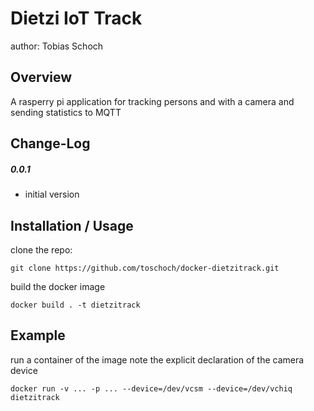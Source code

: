 Dietzi IoT Track
===============================
author: Tobias Schoch

Overview
--------

A rasperry pi application for tracking persons and with a camera and sending statistics to MQTT


Change-Log
----------
##### 0.0.1
* initial version


Installation / Usage
--------------------
clone the repo:

```
git clone https://github.com/toschoch/docker-dietzitrack.git
```
build the docker image
```
docker build . -t dietzitrack
```

Example
-------

run a container of the image
note the explicit declaration of the camera device
```
docker run -v ... -p ... --device=/dev/vcsm --device=/dev/vchiq  dietzitrack
```
